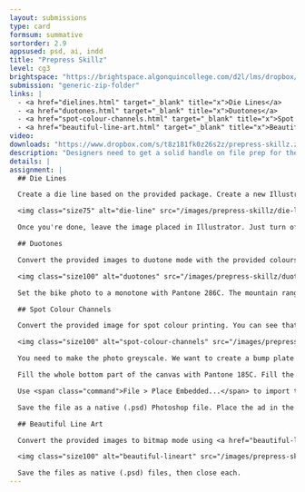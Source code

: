 ```yaml
---
layout: submissions
type: card
formsum: summative
sortorder: 2.9
appsused: psd, ai, indd
title: "Prepress Skillz"
level: cg3
brightspace: "https://brightspace.algonquincollege.com/d2l/lms/dropbox/user/folder_submit_files.d2l?db=86421&grpid=0&isprv=0&bp=0&ou=92653"
submission: "generic-zip-folder"
links: |
  - <a href="dielines.html" target="_blank" title="x">Die Lines</a>
  - <a href="duotones.html" target="_blank" title="x">Duotones</a>
  - <a href="spot-colour-channels.html" target="_blank" title="x">Spot Colour Channels</a>
  - <a href="beautiful-line-art.html" target="_blank" title="x">Beautiful Line Art</a>
video: 
downloads: "https://www.dropbox.com/s/t8z181fk0z26s2z/prepress-skillz.zip?dl=1"
description: "Designers need to get a solid handle on file prep for the press. The skillz below are some essential skillz you need to master."
details: |
assignment: |
  ## Die Lines

  Create a die line based on the provided package. Create a new Illustrator document. Save it back into the die lines assignment folder.

  <img class="size75" alt="die-line" src="/images/prepress-skillz/die-line.jpg">

  Once you're done, leave the image placed in Illustrator. Just turn off the visibility of its layer. Save and close your file.

  ## Duotones

  Convert the provided images to duotone mode with the provided colours.

  <img class="size100" alt="duotones" src="/images/prepress-skillz/duotones.jpg">

  Set the bike photo to a monotone with Pantone 286C. The mountain range photo needs to be a duotone with black and Pantone 348C. Save your images as native Photoshop (.psd)files.

  ## Spot Colour Channels

  Convert the provided image for spot colour printing. You can see that I created selections for you in the Channels panel. All you need to do to load them is ⌘-click

  <img class="size100" alt="spot-colour-channels" src="/images/prepress-skillz/spot-colour-channels.jpg">

  You need to make the photo greyscale. We want to create a bump plate to make his shirt a more vibrant Pantone 185C. Create yet another channel with whichever spot colour you want. Rename it Varnish Plate. Fill in the whole dude in solid black on that plate.

  Fill the whole bottom part of the canvas with Pantone 185C. Fill the bar above it with 50% Pantone 185C.

  Use <span class="command">File > Place Embedded...</span> to import the logo. Scale and position it. ⌘-click on its layer to select it. Punch it out of the Pantone 185C plate with white.

  Save the file as a native (.psd) Photoshop file. Place the ad in the provided InDesign document. Check your Separations Preview panel to make sure you got the colour break right. Save and close.

  ## Beautiful Line Art

  Convert the provided images to bitmap mode using <a href="beautiful-line-art.html" target="_blank" title="the technique taught in class">the technique taught in class</a>.

  <img class="size100" alt="beautiful-lineart" src="/images/prepress-skillz/beautiful-lineart.jpg">

  Save the files as native (.psd) files, then close each.
---
```

